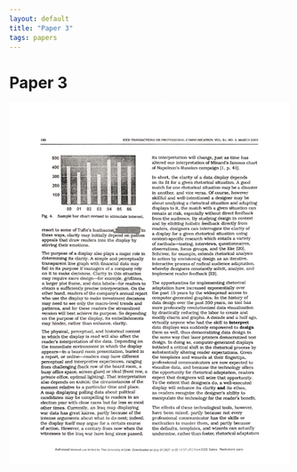 ```yaml
---
layout: default
title: "Paper 3"
tags: papers
---
```


# Paper 3

<img src="/assets/scans/3.png" alt="Page with chartjunk removed" width="800"/>
